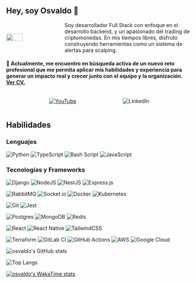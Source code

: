 ## Hey, soy Osvaldo 👋

<div style="display: flex; align-items: center; justify-content: center; gap: 10px;">
  <img src="https://media3.giphy.com/media/v1.Y2lkPTc5MGI3NjExZXliM2dna252a2F4cThldjBtcmw5Nmd3enFtNGpzcG8xMTdkNThmOSZlcD12MV9pbnRlcm5hbF9naWZfYnlfaWQmY3Q9Zw/5SKwQMGTR1umLrKC7N/giphy.gif" style="width: 30%;" />
  <div style="width: 70%;">
    Soy desarrollador Full Stack con enfoque en el desarrollo backend, y un apasionado del trading de criptomonedas. En mis tiempos libres, disfruto construyendo herramientas como un sistema de alertas para scalping.
  </div>
</div>


#### 🚨 Actualmente, me encuentro en búsqueda activa de un nuevo reto profesional que me permita aplicar mis habilidades y experiencia para generar un impacto real y crecer junto con el equipo y la organización. [Ver CV.](https://drive.google.com/drive/folders/1ehCXpHP2PTJ4f8JyBWxnvYLq5CXeSYv7)

<div style="display: flex; align-items: center; justify-content: space-evenly; gap: 10px; margin-top: 20px">

[![YouTube](https://img.shields.io/badge/YouTube-%23FF0000.svg?style=for-the-badge&logo=YouTube&logoColor=white)](https://www.youtube.com/@osvaldohinojosa)

![LinkedIn](https://img.shields.io/badge/linkedin-%230077B5.svg?style=for-the-badge&logo=linkedin&logoColor=white)
</div>

## Habilidades

### Lenguajes
![Python](https://img.shields.io/badge/python-3670A0?style=for-the-badge&logo=python&logoColor=ffdd54)
![TypeScript](https://img.shields.io/badge/typescript-%23007ACC.svg?style=for-the-badge&logo=typescript&logoColor=white)
![Bash Script](https://img.shields.io/badge/bash_script-%23121011.svg?style=for-the-badge&logo=gnu-bash&logoColor=white)
![JavaScript](https://img.shields.io/badge/javascript-%23323330.svg?style=for-the-badge&logo=javascript&logoColor=%23F7DF1E)

### Tecnologías y Frameworks
![Django](https://img.shields.io/badge/django-%23092E20.svg?style=for-the-badge&logo=django&logoColor=white)
![NodeJS](https://img.shields.io/badge/node.js-6DA55F?style=for-the-badge&logo=node.js&logoColor=white)
![NestJS](https://img.shields.io/badge/nestjs-%23E0234E.svg?style=for-the-badge&logo=nestjs&logoColor=white)
![Express.js](https://img.shields.io/badge/express.js-%23404d59.svg?style=for-the-badge&logo=express&logoColor=%2361DAFB)

![RabbitMQ](https://img.shields.io/badge/Rabbitmq-FF6600?style=for-the-badge&logo=rabbitmq&logoColor=white)
![Socket.io](https://img.shields.io/badge/Socket.io-black?style=for-the-badge&logo=socket.io&badgeColor=010101)
![Docker](https://img.shields.io/badge/docker-%230db7ed.svg?style=for-the-badge&logo=docker&logoColor=white)
![Kubernetes](https://img.shields.io/badge/kubernetes-%23326ce5.svg?style=for-the-badge&logo=kubernetes&logoColor=white)

![Git](https://img.shields.io/badge/git-%23F05033.svg?style=for-the-badge&logo=git&logoColor=white)
![Jest](https://img.shields.io/badge/-jest-%23C21325?style=for-the-badge&logo=jest&logoColor=white)


![Postgres](https://img.shields.io/badge/postgres-%23316192.svg?style=for-the-badge&logo=postgresql&logoColor=white)
![MongoDB](https://img.shields.io/badge/MongoDB-%234ea94b.svg?style=for-the-badge&logo=mongodb&logoColor=white)
![Redis](https://img.shields.io/badge/redis-%23DD0031.svg?style=for-the-badge&logo=redis&logoColor=white)



![React](https://img.shields.io/badge/react-%2320232a.svg?style=for-the-badge&logo=react&logoColor=%2361DAFB)
![React Native](https://img.shields.io/badge/react_native-%2320232a.svg?style=for-the-badge&logo=react&logoColor=%2361DAFB)
![TailwindCSS](https://img.shields.io/badge/tailwindcss-%2338B2AC.svg?style=for-the-badge&logo=tailwind-css&logoColor=white)


![Terraform](https://img.shields.io/badge/terraform-%235835CC.svg?style=for-the-badge&logo=terraform&logoColor=white)
![GitLab CI](https://img.shields.io/badge/gitlab%20ci-%23181717.svg?style=for-the-badge&logo=gitlab&logoColor=white)
![GitHub Actions](https://img.shields.io/badge/github%20actions-%232671E5.svg?style=for-the-badge&logo=githubactions&logoColor=white)
![AWS](https://img.shields.io/badge/AWS-%23FF9900.svg?style=for-the-badge&logo=amazon-aws&logoColor=white)
![Google Cloud](https://img.shields.io/badge/GoogleCloud-%234285F4.svg?style=for-the-badge&logo=google-cloud&logoColor=white)

![osvaldo's GitHub stats](https://github-readme-stats.vercel.app/api?username=iam-oov&show_icons=true&theme=dark)

![Top Langs](https://github-readme-stats.vercel.app/api/top-langs/?username=iam-oov&layout=compact&theme=dark)

[![osvaldo's WakaTime stats](https://github-readme-stats.vercel.app/api/wakatime?username=e065112b-e947-491f-9bb4-8e089375a35a)](https://github.com/iam-oov/github-readme-stats)

